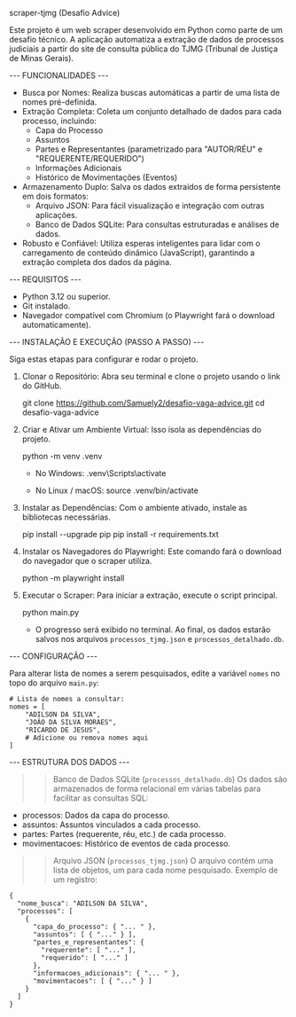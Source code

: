 scraper-tjmg (Desafio Advice)

Este projeto é um web scraper desenvolvido em Python como parte de um desafio técnico. A aplicação automatiza a extração de dados de processos judiciais a partir do site de consulta pública do TJMG (Tribunal de Justiça de Minas Gerais).

--- FUNCIONALIDADES ---

* Busca por Nomes: Realiza buscas automáticas a partir de uma lista de nomes pré-definida.
* Extração Completa: Coleta um conjunto detalhado de dados para cada processo, incluindo:
    - Capa do Processo
    - Assuntos
    - Partes e Representantes (parametrizado para "AUTOR/RÉU" e "REQUERENTE/REQUERIDO")
    - Informações Adicionais
    - Histórico de Movimentações (Eventos)
* Armazenamento Duplo: Salva os dados extraídos de forma persistente em dois formatos:
    - Arquivo JSON: Para fácil visualização e integração com outras aplicações.
    - Banco de Dados SQLite: Para consultas estruturadas e análises de dados.
* Robusto e Confiável: Utiliza esperas inteligentes para lidar com o carregamento de conteúdo dinâmico (JavaScript), garantindo a extração completa dos dados da página.


--- REQUISITOS ---

* Python 3.12 ou superior.
* Git instalado.
* Navegador compatível com Chromium (o Playwright fará o download automaticamente).


--- INSTALAÇÃO E EXECUÇÃO (PASSO A PASSO) ---

Siga estas etapas para configurar e rodar o projeto.

1. Clonar o Repositório:
   Abra seu terminal e clone o projeto usando o link do GitHub.
   
   git clone https://github.com/Samuely2/desafio-vaga-advice.git
   cd desafio-vaga-advice

2. Criar e Ativar um Ambiente Virtual:
   Isso isola as dependências do projeto.
   
   python -m venv .venv

   - No Windows:
     .venv\Scripts\activate

   - No Linux / macOS:
     source .venv/bin/activate

3. Instalar as Dependências:
   Com o ambiente ativado, instale as bibliotecas necessárias.
   
   pip install --upgrade pip
   pip install -r requirements.txt

4. Instalar os Navegadores do Playwright:
   Este comando fará o download do navegador que o scraper utiliza.
   
   python -m playwright install

5. Executar o Scraper:
   Para iniciar a extração, execute o script principal.
   
   python main.py

   - O progresso será exibido no terminal. Ao final, os dados estarão salvos nos arquivos `processos_tjmg.json` e `processos_detalhado.db`.


--- CONFIGURAÇÃO ---

Para alterar lista de nomes a serem pesquisados, edite a variável `nomes` no topo do arquivo `main.py`:

    # Lista de nomes a consultar:
    nomes = [
        "ADILSON DA SILVA",
        "JOÂO DA SILVA MORAES",
        "RICARDO DE JESUS",
        # Adicione ou remova nomes aqui
    ]


--- ESTRUTURA DOS DADOS ---

>> Banco de Dados SQLite (`processos_detalhado.db`)
Os dados são armazenados de forma relacional em várias tabelas para facilitar as consultas SQL:
- processos: Dados da capa do processo.
- assuntos: Assuntos vinculados a cada processo.
- partes: Partes (requerente, réu, etc.) de cada processo.
- movimentacoes: Histórico de eventos de cada processo.

>> Arquivo JSON (`processos_tjmg.json`)
O arquivo contém uma lista de objetos, um para cada nome pesquisado.
Exemplo de um registro:

    {
      "nome_busca": "ADILSON DA SILVA",
      "processos": [
        {
          "capa_do_processo": { "... " },
          "assuntos": [ { "..." } ],
          "partes_e_representantes": {
            "requerente": [ "..." ],
            "requerido": [ "..." ]
          },
          "informacoes_adicionais": { "... " },
          "movimentacoes": [ { "..." } ]
        }
      ]
    }
